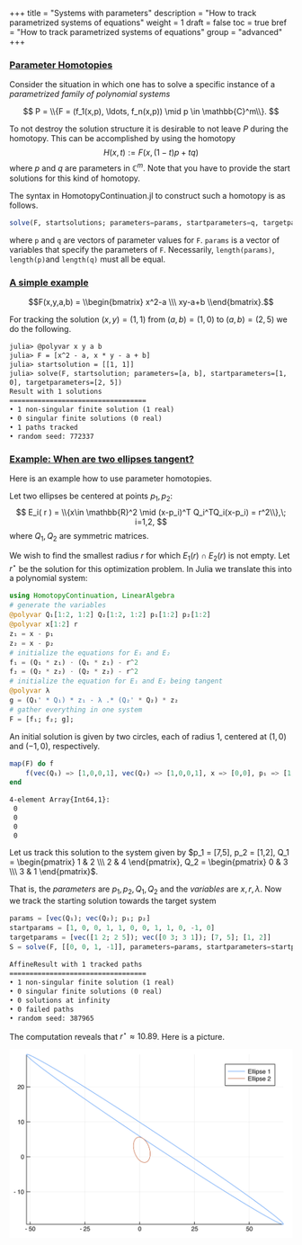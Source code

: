 +++
title = "Systems with parameters"
description = "How to track parametrized systems of equations"
weight = 1
draft = false
toc = true
bref = "How to track parametrized systems of equations"
group = "advanced"
+++




<h3 class="section-head" id="parameter*homotopies"><a href="#parameter*homotopies">Parameter Homotopies</a></h3>


Consider the situation in which one has to solve a specific instance of a *parametrized family of polynomial systems*


$$
P = \\{F = (f_1(x,p), \ldots, f_n(x,p)) \mid p \in \mathbb{C}^m\\}.
$$


To not destroy the solution structure it is desirable to not leave $P$ during the homotopy. 
This can be accomplished by using the homotopy
$$H(x,t) := F(x, (1-t)p + tq)$$
where $p$ and $q$ are parameters in $\mathbb{C}^m$.
Note that you have to provide the start solutions for this kind of homotopy.

The syntax in HomotopyContinuation.jl to construct such a homotopy is as follows.

```julia
solve(F, startsolutions; parameters=params, startparameters=q, targetparameters=p)
```

where `p` and `q` are vectors of parameter values for ``F``.
`params` is a vector of variables that specify the parameters of `F`.
Necessarily, `length(params)`,  `length(p)`and `length(q)` must all be equal.


<h3 class="section-head" id="simple-example"><a href="#simple-example">A simple example</a></h3>

$$F(x,y,a,b) = \\begin{bmatrix} x^2-a \\\ xy-a+b \\end{bmatrix}.$$

For tracking the solution $(x,y) = (1,1)$ from $(a,b) = (1,0)$ to $(a,b) = (2,5)$ we do the following.

```julia-repl
julia> @polyvar x y a b
julia> F = [x^2 - a, x * y - a + b]
julia> startsolution = [[1, 1]]
julia> solve(F, startsolution; parameters=[a, b], startparameters=[1, 0], targetparameters=[2, 5])
Result with 1 solutions
==================================
• 1 non-singular finite solution (1 real)
• 0 singular finite solutions (0 real)
• 1 paths tracked
• random seed: 772337
```


<h3 class="section-head" id="ellipses"><a href="#ellipses">Example: When are two ellipses tangent?</a></h3>

Here is an example how to use parameter homotopies.

Let two ellipses be centered at points $p_1,p_2$:
$$
E_i( r ) = \\{x\in \mathbb{R}^2 \mid (x-p_i)^T Q_i^TQ_i(x-p_i) = r^2\\},\; i=1,2,
$$
where $Q_1, Q_2$ are symmetric matrices.


We wish to find the smallest radius $r$ for which $E_1( r )\cap E_2( r )$ is not empty. Let $r^\star$ be the solution for this optimization problem. In Julia we translate this into a polynomial system:


```julia
using HomotopyContinuation, LinearAlgebra
# generate the variables
@polyvar Q₁[1:2, 1:2] Q₂[1:2, 1:2] p₁[1:2] p₂[1:2]
@polyvar x[1:2] r
z₁ = x - p₁
z₂ = x - p₂
# initialize the equations for E₁ and E₂
f₁ = (Q₁ * z₁) ⋅ (Q₁ * z₁) - r^2
f₂ = (Q₂ * z₂) ⋅ (Q₂ * z₂) - r^2
# initialize the equation for E₁ and E₂ being tangent
@polyvar λ
g = (Q₁' * Q₁) * z₁ - λ .* (Q₂' * Q₂) * z₂
# gather everything in one system
F = [f₁; f₂; g];
```


An initial solution is given by two circles, each of radius 1,  centered at $(1,0)$ and $(-1,0)$, respectively.


```julia
map(F) do f
    f(vec(Q₁) => [1,0,0,1], vec(Q₂) => [1,0,0,1], x => [0,0], p₁ => [1,0], p₂ => [-1,0], λ => -1, r => 1)
end
```

```
4-element Array{Int64,1}:
 0
 0
 0
 0
```


Let us track this solution to the system given by $p_1 = [7,5], p_2 = [1,2], Q_1 = \begin{pmatrix} 1 & 2 \\\ 2 & 4 \end{pmatrix}, Q_2 = \begin{pmatrix} 0 & 3 \\\ 3 & 1 \end{pmatrix}$.


That is, the *parameters* are $p_1, p_2, Q_1, Q_2$ and the *variables* are $x,r,λ$. Now we track the starting solution towards the target system


```julia
params = [vec(Q₁); vec(Q₂); p₁; p₂]
startparams = [1, 0, 0, 1, 1, 0, 0, 1, 1, 0, -1, 0]
targetparams = [vec([1 2; 2 5]); vec([0 3; 3 1]); [7, 5]; [1, 2]]
S = solve(F, [[0, 0, 1, -1]], parameters=params, startparameters=startparams, targetparameters=targetparams)
```

```
AffineResult with 1 tracked paths
==================================
• 1 non-singular finite solution (1 real)
• 0 singular finite solutions (0 real)
• 0 solutions at infinity
• 0 failed paths
• random seed: 387965
```


The computation reveals that $r^\star \approx 10.89$. Here is a picture.


![img](/images/ellipse.png)
